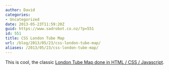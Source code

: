 ```yaml
---
author: David
categories:
- Uncategorized
date: 2013-05-23T11:59:20Z
guid: https://www.sadrobot.co.nz/?p=551
id: 551
title: CSS London Tube Map
url: /blog/2013/05/23/css-london-tube-map/
aliases: /2013/05/23/css-london-tube-map/
---
```


This is cool, the classic <a href="http://www.csstubemap.co.uk/index.html" target="_blank">London Tube Map done in HTML / CSS / Javascript</a>.
